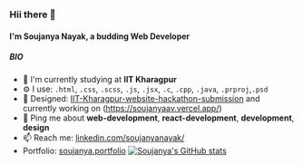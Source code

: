 ### Hii there 👋

#### I'm Soujanya Nayak, a budding Web Developer 

##### BIO

- 🏢 I'm currently studying at **IIT Kharagpur**
- ⚙️ I use: `.html`, `.css`, `.scss`, `.js`, `.jsx`, `.c`, `.cpp`, `.java`, `.prproj`,`.psd`
- 💅 Designed: [IIT-Kharagpur-website-hackathon-submission](https://tsg-web-dev-beasts.vercel.app/) and currently working on (https://soujanyaav.vercel.app/)
- 💬 Ping me about **web-development**, **react-development**, **development**, **design**
- 📫 Reach me: [linkedin.com/soujanyanayak/](https://www.linkedin.com/in/soujanyanayak/)
- Portfolio: [soujanya.portfolio](https://soujanyaav.vercel.app/)
[![Soujanya's GitHub stats](https://github-readme-stats.vercel.app/api?username=soujanyaav)](https://github.com/soujanyaav/github-readme-stats)
